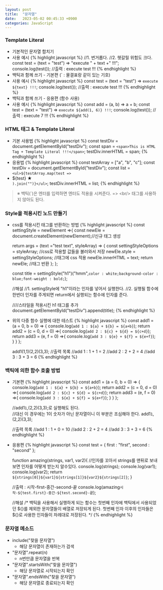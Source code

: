 ```yaml
---
layout: post
title:  "문자열"
date:   2023-05-02 00:45:33 +0900
categories: JavaScript
---
```


### Template Literal

- 기본적인 문자열 합치기
- 사용 예시
    {% highlight javascript %}
    //1. 번거롭다.
    //2. 헷갈릴 위험도 크다.
    const test = (text = "test") => "execute " + text +" !!!";
    console.log(test());    //출력 : execute test !!!
    {% endhighlight %}
- 백틱과 함께 쓰기 - 기본편 (` : 물결표랑 같이 있는 기호)
- 사용 예시
    {% highlight javascript %}
    const test = (text = "test") => `execute ${text} !!!`;
    console.log(test());    //출력 : execute test !!!
    {% endhighlight %}
- 백틱과 함께 쓰기 - 응용편 (함수 사용)
- 사용 예시
    {% highlight javascript %}
    const add = (a, b) => a + b;
    const test = (text = "test") => `execute ${add(1, 6)} !!!`;
    console.log(test());    //출력 : execute 7 !!!
    {% endhighlight %}

### HTML 태그 & Template Literal

- 기본 사용법
    {% highlight javascript %}
    const testDiv = document.getElementById("testDiv");
    const span = `<span>This is HTML Tag + Template Literal !!!</span>`;
    testDiv.innerHTML = span;
    {% endhighlight %}
- 응용법
    {% highlight javascript %}
    const testArray = ["a", "b", "c"];
    const testDiv = document.getElementById("testDiv");
    const list = `<ul>${testArray.map(test => `<li>${test} ★</li>`).join("")}</ul>`;
    testDiv.innerHTML = list;
    {% endhighlight %}

>※ 백틱(`)은 엔터를 입력하면 엔터도 적용을 시켜준다.
>=> &lt;br/> 태그를 사용하지 않아도 된다.

### Style을 적용시킨 노드 만들기

- css를 적용시킨 태그를 반환하는 방법
    {% highlight javascript %}
    const settingStyle = newElement =>{
    const newEle = document.createElement(newElement);//신규 태그 생성

    return args = (text ="test text", styleArray) => {
        const settingStyleOptions = styleArray;  //css로 적용할 값들을 불러와서 저장
            newEle.style = settingStyleOptions;   //태그에 css 적용
            newEle.innerHTML = text;
            return newEle;  //태그 반환
        };
    };

    const title = settingStyle("h1")("hmm",`color : white;background-color : blue;font-weight : bold;`);

    //해설
    //1. settingStyle에 "h1"이라는 인자를 넣어서 실행한다.
    //2. 실행될 함수에 한번더 인자를 주게되면 return에서 실행되는 함수에 인자를 준다.

    ////스타일을 적용시킨 h1 태그를 추가
    document.getElementById("testDiv").append(title);
    {% endhighlight %}
- 위의 다중 함수 실행에 대한 테스트
    {% highlight javascript %}
    const add1 = (a = 0, b = 0) => {
        console.log(`add 1 : ${a} + ${b} = ${a+b}`);
        return add2 = (c = 0, d = 0) =>{
            console.log(`add 2 : ${c} + ${d} = ${c+d}`);
            return add3 = (e, f = 0) =>{
                console.log(`add 3 : ${e} + ${f} = ${e+f}`);
            }
        }
    };

    add1(1,1)(2,2)(3,3);
    //출력 목록
    //add 1 : 1 + 1 = 2
    //add 2 : 2 + 2 = 4
    //add 3 : 3 + 3 = 6
    {% endhighlight %}

### 백틱에 의한 함수 호출 방법

- 기본편
    {% highlight javascript %}
    const add1 = (a = 0, b = 0) => {
        console.log(`add 1 : ${a} + ${b} = ${a+b}`);
        return add2 = (c = 0, d = 0) =>{
            console.log(`add 2 : ${c} + ${d} = ${c+d}`);
            return add3 = (e, f = 0) =>{
                console.log(`add 3 : ${e} + ${f} = ${e+f}`);
            }
        }
    };

    //add1`1`,(2,2)(3,3);로 실행해도 된다.  
    //대신 이 경우에는 1이 숫자가 아닌 문자열이니 이 부분은 조심해야 한다.
    add1`1`,(2,2)(3,3);

    //출력 목록
    //add 1 : 1 + 0 = 10
    //add 2 : 2 + 2 = 4
    //add 3 : 3 + 3 = 6
    {% endhighlight %}
- 응용편
    {% highlight javascript %}
    const test = {
        first : "first",
        second : "second"
    };

    function amazing(strings, var1, var2){
        //인자를 꼬아서 strings를 맨뒤로 보내보면 인자를 어떻게 받는지 알수있다.
        console.log(strings);
        console.log(var1);
        console.log(var2);
        return `${strings[0]}${var1}${strings[1]}${var2}${strings[2]}`;
    }

    //출력 : 시작-first-중간-second-끝
    console.log(amazing`시작-${test.first}-중간-${test.second}-끝`);

    //해설
    /*
    백틱을 사용해서 실행하게 되는 함수는 첫번째 인자에
    백틱에서 사용되었던 ${}를 제외한 문자열들이 배열로 저장되게 된다.
    첫번째 인자 이후의 인자들은 ${}로 사용한 인자들이 차례대로 저장된다.
    */
    {% endhighlight %}


### 문자열 메소드

- include("찾을 문자열")
    - 해당 문자열이 존재하는가 검색
- "문자열".repeat(n)
    - n번만큼 문자열을 반복
- "문자열".startsWith("찾을 문자열")
    - 해당 문자열로 시작되는지 확인
- "문자열".endsWith("찾을 문자열")
    - 해당 문자열로 종료되는지 확인